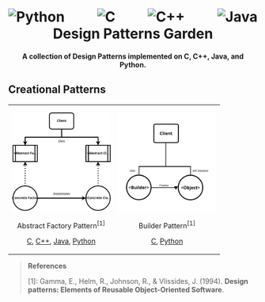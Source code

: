 <h1 align="center">
    <div style="display: flex; justify-content: space-between;">
        <a><img src="https://s3.dualstack.us-east-2.amazonaws.com/pythondotorg-assets/media/community/logos/python-logo-only.png" alt="Python" style="height: 80px;"></a>
        <a><img src="https://upload.wikimedia.org/wikipedia/commons/1/19/C_Logo.png" alt="C" style="height: 80px;"></a>
        <a><img src="https://upload.wikimedia.org/wikipedia/commons/thumb/1/18/ISO_C%2B%2B_Logo.svg/306px-ISO_C%2B%2B_Logo.svg.png" alt="C++" style="height: 80px;"></a>
        <a><img src="https://upload.wikimedia.org/wikipedia/en/thumb/3/30/Java_programming_language_logo.svg/800px-Java_programming_language_logo.svg.png" alt="Java" style="height: 80px;"></a>
    </div>
    Design Patterns Garden
</h1>

<h4 align="center">A collection of Design Patterns implemented on C, C++, Java, and Python.</h4>

## Creational Patterns

| | |
| --- | --- |
|  <p align='center'><img height='200px' src='https://raw.githubusercontent.com/moesio-f/patterns-garden/refs/heads/main/.github/images/abstract_factory.svg'/></p><p align='center'>Abstract Factory Pattern<sup>\[1\]</sup></p><p align='center'>[C](./c/creational/abstract_factory.c), [C++](./cpp/creational/abstract_factory.cpp), [Java](./java/creational/AbstractFactory.java), [Python](./python/creational/abstract_factory.py)</p> |  <p align='center'><img height='200px' src='https://raw.githubusercontent.com/moesio-f/patterns-garden/refs/heads/main/.github/images/builder.svg'/></p><p align='center'>Builder Pattern<sup>\[1\]</sup></p><p align='center'>[C](./c/creational/builder.c), [Python](./python/creational/builder.py)</p> |


> **References**
>
> \[1\]: Gamma, E., Helm, R., Johnson, R., & Vlissides, J. (1994). **Design patterns: Elements of Reusable Object-Oriented Software**.
